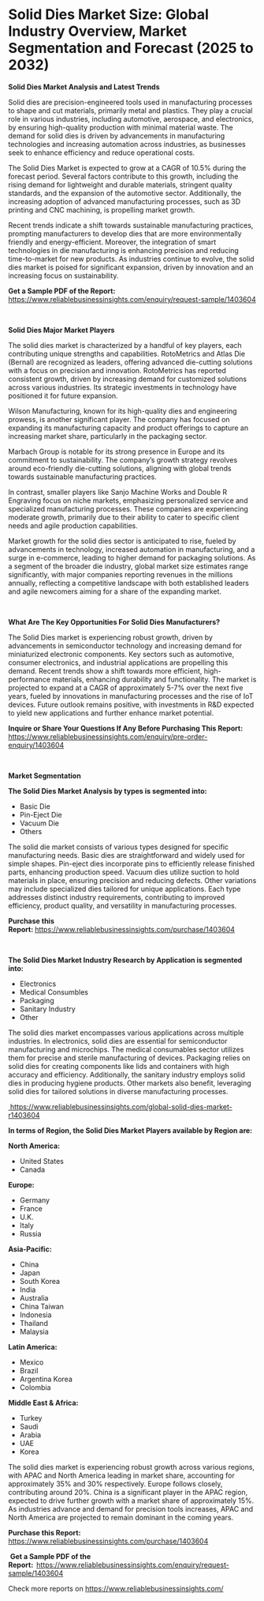 <p><h1>Solid Dies Market Size: Global Industry Overview, Market Segmentation and Forecast (2025 to 2032)</h1></p><p><strong>Solid Dies Market Analysis and Latest Trends</strong></p>
<p><p>Solid dies are precision-engineered tools used in manufacturing processes to shape and cut materials, primarily metal and plastics. They play a crucial role in various industries, including automotive, aerospace, and electronics, by ensuring high-quality production with minimal material waste. The demand for solid dies is driven by advancements in manufacturing technologies and increasing automation across industries, as businesses seek to enhance efficiency and reduce operational costs.</p><p>The Solid Dies Market is expected to grow at a CAGR of 10.5% during the forecast period. Several factors contribute to this growth, including the rising demand for lightweight and durable materials, stringent quality standards, and the expansion of the automotive sector. Additionally, the increasing adoption of advanced manufacturing processes, such as 3D printing and CNC machining, is propelling market growth.</p><p>Recent trends indicate a shift towards sustainable manufacturing practices, prompting manufacturers to develop dies that are more environmentally friendly and energy-efficient. Moreover, the integration of smart technologies in die manufacturing is enhancing precision and reducing time-to-market for new products. As industries continue to evolve, the solid dies market is poised for significant expansion, driven by innovation and an increasing focus on sustainability.</p></p>
<p><strong>Get a Sample PDF of the Report:&nbsp;</strong> <a href="https://www.reliablebusinessinsights.com/enquiry/request-sample/1403604?utm_campaign=1847&utm_medium=2&utm_source=Github&utm_content=ia&utm_term=13012025&utm_id=solid-dies">https://www.reliablebusinessinsights.com/enquiry/request-sample/1403604</a></p>
<p>&nbsp;</p>
<p><strong>Solid Dies Major Market Players</strong></p>
<p><p>The solid dies market is characterized by a handful of key players, each contributing unique strengths and capabilities. RotoMetrics and Atlas Die (Bernal) are recognized as leaders, offering advanced die-cutting solutions with a focus on precision and innovation. RotoMetrics has reported consistent growth, driven by increasing demand for customized solutions across various industries. Its strategic investments in technology have positioned it for future expansion.</p><p>Wilson Manufacturing, known for its high-quality dies and engineering prowess, is another significant player. The company has focused on expanding its manufacturing capacity and product offerings to capture an increasing market share, particularly in the packaging sector.</p><p>Marbach Group is notable for its strong presence in Europe and its commitment to sustainability. The company’s growth strategy revolves around eco-friendly die-cutting solutions, aligning with global trends towards sustainable manufacturing practices.</p><p>In contrast, smaller players like Sanjo Machine Works and Double R Engraving focus on niche markets, emphasizing personalized service and specialized manufacturing processes. These companies are experiencing moderate growth, primarily due to their ability to cater to specific client needs and agile production capabilities.</p><p>Market growth for the solid dies sector is anticipated to rise, fueled by advancements in technology, increased automation in manufacturing, and a surge in e-commerce, leading to higher demand for packaging solutions. As a segment of the broader die industry, global market size estimates range significantly, with major companies reporting revenues in the millions annually, reflecting a competitive landscape with both established leaders and agile newcomers aiming for a share of the expanding market.</p></p>
<p>&nbsp;</p>
<p><strong>What Are The Key Opportunities For Solid Dies Manufacturers?</strong></p>
<p><p>The Solid Dies market is experiencing robust growth, driven by advancements in semiconductor technology and increasing demand for miniaturized electronic components. Key sectors such as automotive, consumer electronics, and industrial applications are propelling this demand. Recent trends show a shift towards more efficient, high-performance materials, enhancing durability and functionality. The market is projected to expand at a CAGR of approximately 5-7% over the next five years, fueled by innovations in manufacturing processes and the rise of IoT devices. Future outlook remains positive, with investments in R&D expected to yield new applications and further enhance market potential.</p></p>
<p><strong>Inquire or Share Your Questions If Any Before Purchasing This Report:</strong> <a href="https://www.reliablebusinessinsights.com/enquiry/pre-order-enquiry/1403604?utm_campaign=1847&utm_medium=2&utm_source=Github&utm_content=ia&utm_term=13012025&utm_id=solid-dies">https://www.reliablebusinessinsights.com/enquiry/pre-order-enquiry/1403604</a></p>
<p>&nbsp;</p>
<p><strong>Market Segmentation</strong></p>
<p><strong>The Solid Dies Market Analysis by types is segmented into:</strong></p>
<p><ul><li>Basic Die</li><li>Pin-Eject Die</li><li>Vacuum Die</li><li>Others</li></ul></p>
<p><p>The solid die market consists of various types designed for specific manufacturing needs. Basic dies are straightforward and widely used for simple shapes. Pin-eject dies incorporate pins to efficiently release finished parts, enhancing production speed. Vacuum dies utilize suction to hold materials in place, ensuring precision and reducing defects. Other variations may include specialized dies tailored for unique applications. Each type addresses distinct industry requirements, contributing to improved efficiency, product quality, and versatility in manufacturing processes.</p></p>
<p><strong>Purchase this Report:&nbsp;</strong><a href="https://www.reliablebusinessinsights.com/purchase/1403604?utm_campaign=1847&utm_medium=2&utm_source=Github&utm_content=ia&utm_term=13012025&utm_id=solid-dies">https://www.reliablebusinessinsights.com/purchase/1403604</a></p>
<p>&nbsp;</p>
<p><strong>The Solid Dies Market Industry Research by Application is segmented into:</strong></p>
<p><ul><li>Electronics</li><li>Medical Consumbles</li><li>Packaging</li><li>Sanitary Industry</li><li>Other</li></ul></p>
<p><p>The solid dies market encompasses various applications across multiple industries. In electronics, solid dies are essential for semiconductor manufacturing and microchips. The medical consumables sector utilizes them for precise and sterile manufacturing of devices. Packaging relies on solid dies for creating components like lids and containers with high accuracy and efficiency. Additionally, the sanitary industry employs solid dies in producing hygiene products. Other markets also benefit, leveraging solid dies for tailored solutions in diverse manufacturing processes.</p></p>
<p><a href="https://www.reliablebusinessinsights.com/global-solid-dies-market-r1403604?utm_campaign=1847&utm_medium=2&utm_source=Github&utm_content=ia&utm_term=13012025&utm_id=solid-dies">&nbsp;https://www.reliablebusinessinsights.com/global-solid-dies-market-r1403604</a></p>
<p><strong>In terms of Region, the Solid Dies Market Players available by Region are:</strong></p>
<p>
    <p> <strong> North America: </strong>
        <ul>
            <li>United States</li>
            <li>Canada</li>
        </ul>
        </p> 
    <p> <strong> Europe: </strong>
        <ul>
            <li>Germany</li>
            <li>France</li>
            <li>U.K.</li>
            <li>Italy</li>
            <li>Russia</li>
        </ul>
        </p> 
    <p> <strong> Asia-Pacific: </strong>
        <ul>
            <li>China</li>
            <li>Japan</li>
            <li>South Korea</li>
            <li>India</li>
            <li>Australia</li>
            <li>China Taiwan</li>
            <li>Indonesia</li>
            <li>Thailand</li>
            <li>Malaysia</li>
        </ul>
        </p> 
    <p> <strong> Latin America: </strong>
        <ul>
            <li>Mexico</li>
            <li>Brazil</li>
            <li>Argentina Korea</li>
            <li>Colombia</li>
        </ul>
        </p> 
    <p> <strong> Middle East & Africa: </strong>
        <ul>
            <li>Turkey</li>
            <li>Saudi</li>
            <li>Arabia</li>
            <li>UAE</li>
            <li>Korea</li>
        </ul>
    </p>
    </p>
<p><p>The solid dies market is experiencing robust growth across various regions, with APAC and North America leading in market share, accounting for approximately 35% and 30% respectively. Europe follows closely, contributing around 20%. China is a significant player in the APAC region, expected to drive further growth with a market share of approximately 15%. As industries advance and demand for precision tools increases, APAC and North America are projected to remain dominant in the coming years.</p></p>
<p><strong>Purchase this Report: </strong><a href="https://www.reliablebusinessinsights.com/purchase/1403604?utm_campaign=1847&utm_medium=2&utm_source=Github&utm_content=ia&utm_term=13012025&utm_id=solid-dies">https://www.reliablebusinessinsights.com/purchase/1403604</a></p>
<p>&nbsp;<strong>Get a Sample PDF of the Report:&nbsp;&nbsp;</strong><a href="https://www.reliablebusinessinsights.com/enquiry/request-sample/1403604?utm_campaign=1847&utm_medium=2&utm_source=Github&utm_content=ia&utm_term=13012025&utm_id=solid-dies">https://www.reliablebusinessinsights.com/enquiry/request-sample/1403604</a></p>
<p><strong></strong></p>
<p>Check more reports on <a href="https://www.reliablebusinessinsights.com/?utm_campaign=1847&utm_medium=2&utm_source=Github&utm_content=ia&utm_term=13012025&utm_id=solid-dies">https://www.reliablebusinessinsights.com/</a></p>